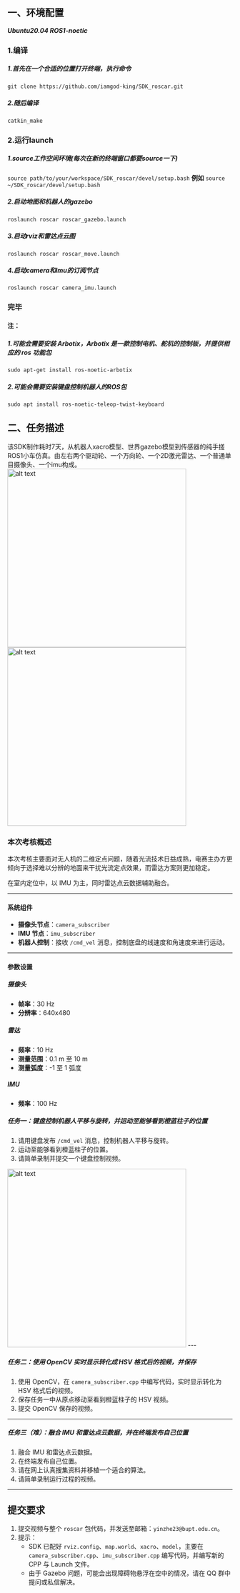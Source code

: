 ## 一、环境配置
***Ubuntu20.04  ROS1-noetic***

### 1.编译
##### 1.首先在一个合适的位置打开终端，执行命令
```git clone https://github.com/iamgod-king/SDK_roscar.git```
##### 2.随后编译
```catkin_make```

### 2.运行launch
#####  1.source工作空间环境(每次在新的终端窗口都要source一下)
```source path/to/your/workspace/SDK_roscar/devel/setup.bash```
  **例如**
  ```source ~/SDK_roscar/devel/setup.bash```
##### 2.启动地图和机器人的gazebo
```roslaunch roscar roscar_gazebo.launch```
##### 3.启动rviz和雷达点云图
```roslaunch roscar roscar_move.launch```
##### 4.启动camera和imu的订阅节点
```roslaunch roscar camera_imu.launch```

### 完毕

#### 注：
##### 1.可能会需要安装 Arbotix，Arbotix 是一款控制电机、舵机的控制板，并提供相应的 ros 功能包
```sudo apt-get install ros-noetic-arbotix```
##### 2.可能会需要安装键盘控制机器人的ROS包
```sudo apt install ros-noetic-teleop-twist-keyboard```

## 二、任务描述

该SDK制作耗时7天，从机器人xacro模型、世界gazebo模型到传感器的纯手搓ROS1小车仿真。由左右两个驱动轮、一个万向轮、一个2D激光雷达、一个普通单目摄像头、一个imu构成。
<img src="小车简图.png" alt="alt text" width="400"/>
<img src="1.png" alt="alt text" width="400"/>

### 本次考核概述

本次考核主要面对无人机的二维定点问题，随着光流技术日益成熟，电赛主办方更倾向于选择难以分辨的地面来干扰光流定点效果，而雷达方案则更加稳定。

在室内定位中，以 IMU 为主，同时雷达点云数据辅助融合。

---

#### 系统组件

- **摄像头节点**：`camera_subscriber`
- **IMU 节点**：`imu_subscriber`
- **机器人控制**：接收 `/cmd_vel` 消息，控制底盘的线速度和角速度来进行运动。

---

#### 参数设置

##### 摄像头
- **帧率**：30 Hz
- **分辨率**：640x480

##### 雷达
- **频率**：10 Hz
- **测量范围**：0.1 m 至 10 m
- **测量弧度**：-1 至 1 弧度

##### IMU
- **频率**：100 Hz


##### 任务一：键盘控制机器人平移与旋转，并运动至能够看到橙蓝柱子的位置

1. 请用键盘发布 `/cmd_vel` 消息，控制机器人平移与旋转。
2. 运动至能够看到橙蓝柱子的位置。
3. 请简单录制并提交一个键盘控制视频。
<img src="橙蓝柱.png" alt="alt text" width="400"/>
---

##### 任务二：使用 OpenCV 实时显示转化成 HSV 格式后的视频，并保存

1. 使用 OpenCV，在 `camera_subscriber.cpp` 中编写代码，实时显示转化为 HSV 格式后的视频。
2. 保存任务一中从原点移动至看到橙蓝柱子的 HSV 视频。
3. 提交 OpenCV 保存的视频。

---

##### 任务三（难）：融合 IMU 和雷达点云数据，并在终端发布自己位置

1. 融合 IMU 和雷达点云数据。
2. 在终端发布自己位置。
3. 请在网上认真搜集资料并移植一个适合的算法。
4. 请简单录制运行过程的视频。

---

## 提交要求

1. 提交视频与整个 `roscar` 包代码，并发送至邮箱：`yinzhe23@bupt.edu.cn`。
2. 提示：
   - SDK 已配好 `rviz.config`、`map.world`、`xacro`、`model`，主要在 `camera_subscriber.cpp`、`imu_subscriber.cpp` 编写代码，并编写新的 CPP 与 Launch 文件。
   - 由于 Gazebo 问题，可能会出现障碍物悬浮在空中的情况，请在 QQ 群中提问或私信解决。
